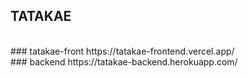 ## TATAKAE
</br>
### tatakae-front https://tatakae-frontend.vercel.app/
</br>
###  backend https://tatakae-backend.herokuapp.com/
